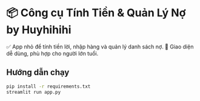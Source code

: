 # 📦 Công cụ Tính Tiền & Quản Lý Nợ by Huyhihihi

✅ App nhỏ để tính tiền lời, nhập hàng và quản lý danh sách nợ.
🌸 Giao diện dễ dùng, phù hợp cho người lớn tuổi.

## Hướng dẫn chạy


```bash
pip install -r requirements.txt
streamlit run app.py
